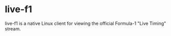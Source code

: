 # live-f1
live-f1 is a native Linux client for viewing the official Formula-1 "Live Timing" stream.
